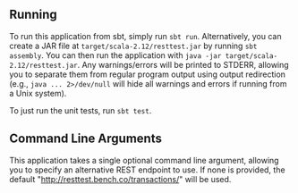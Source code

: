 ## Running

To run this application from sbt, simply run `sbt run`. Alternatively, you can
create a JAR file at `target/scala-2.12/resttest.jar` by running `sbt assembly`.
You can then run the application with `java -jar target/scala-2.12/resttest.jar`.
Any warnings/errors will be printed to STDERR, allowing you to separate them from
regular program output using output redirection (e.g., `java ... 2>/dev/null`
will hide all warnings and errors if running from a Unix system).

To just run the unit tests, run `sbt test`.

## Command Line Arguments

This application takes a single optional command line argument, allowing you to
specify an alternative REST endpoint to use. If none is provided, the default
"http://resttest.bench.co/transactions/" will be used.


